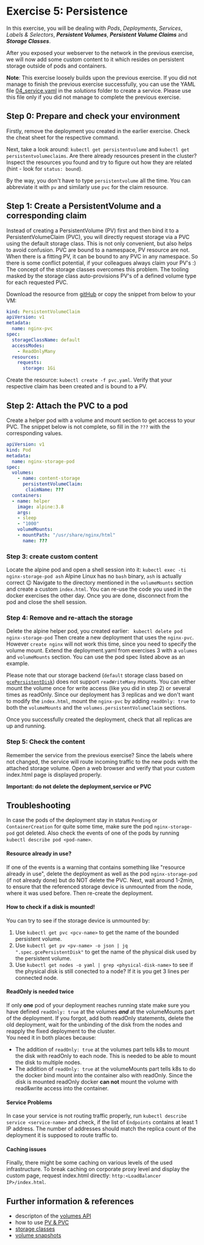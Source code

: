 # Exercise 5: Persistence

In this exercise, you will be dealing with _Pods_, _Deployments_, _Services_, _Labels & Selectors_, **_Persistent&nbsp;Volumes_**, **_Persistent&nbsp;Volume&nbsp;Claims_** and **_Storage Classes_**.

After you exposed your webserver to the network in the previous exercise, we will now add some custom content to it which resides on persistent storage outside of pods and containers. 

**Note**: This exercise loosely builds upon the previous exercise. If you did not manage to finish the previous exercise successfully, you can use the YAML file [04_service.yaml](solutions/04_service.yaml) in the *solutions* folder to create a service. Please use this file only if you did not manage to complete the previous exercise.

## Step 0: Prepare and check your environment
Firstly, remove the deployment you created in the earlier exercise. Check the cheat sheet for the respective command.

Next, take a look around: `kubectl get persistentvolume` and `kubectl get persistentvolumeclaims`. Are there already resources present in the cluster?
Inspect the resources you found and try to figure out how they are related (hint - look for `status: bound`).

By the way, you don't have to type `persistentvolume` all the time. You can abbreviate it with `pv` and similarly use `pvc` for the claim resource.

## Step 1: Create a PersistentVolume and a corresponding claim
Instead of creating a PersistentVolume (PV) first and then bind it to a PersistentVolumeClaim (PVC), you will directly request storage via a PVC using the default storage class.
This is not only convenient, but also helps to avoid confusion. PVC are bound to a namespace, PV resource are not. When there is a fitting PV, it can be bound to any PVC in any namespace. So there is some conflict potential, if your colleagues always claim your PV's :)
The concept of the storage classes overcomes this problem. The tooling masked by the storage class auto-provisions PV's of a defined volume type for each requested PVC.

Download the resource from [gitHub](./solutions/05_pvc.yaml) or copy the snippet from below to your VM:

```yaml
kind: PersistentVolumeClaim
apiVersion: v1
metadata:
  name: nginx-pvc
spec:
  storageClassName: default
  accessModes:
    - ReadOnlyMany
  resources:
    requests:
      storage: 1Gi
```

Create the resource: `kubectl create -f pvc.yaml`. Verify that your respective claim has been created and is bound to a PV.

## Step 2: Attach the PVC to a pod
Create a helper pod with a volume and mount section to get access to your PVC. The snippet below is not complete, so fill in the `???` with the corresponding values.

```yaml
apiVersion: v1
kind: Pod
metadata:
  name: nginx-storage-pod
spec:
  volumes:
    - name: content-storage
      persistentVolumeClaim:
       claimName: ???
  containers:
  - name: helper
    image: alpine:3.8
    args:
    - sleep
    - "1000"
    volumeMounts:
    - mountPath: "/usr/share/nginx/html"
      name: ???
```

### Step 3: create custom content
Locate the alpine pod and open a shell session into it: `kubectl exec -ti nginx-storage-pod ash`
Alpine Linux has no `bash` binary, `ash` is actually correct :wink:
Navigate to the directory mentioned in the `volumeMounts` section and create a custom `index.html`. You can re-use the code you used in the docker exercises the other day. Once you are done, disconnect from the pod and close the shell session.

### Step 4: Remove and re-attach the storage
Delete the alpine helper pod, you created earlier: ` kubectl delete pod nginx-storage-pod`
Then create a new deployment that uses the `nginx-pvc`. However `create nginx` will not work this time, since you need to specify the volume mount. Extend the deployment.yaml from exercises 3 with a `volumes` and `volumeMounts` section. You can use the pod spec listed above as an example.

Please note that our storage backend (`default` storage class based on [`gcePersistentDisk`](https://kubernetes.io/docs/concepts/storage/volumes/#gcepersistentdisk)) does not support `readWriteMany` mounts. You can either mount the volume once for write access (like you did in step 2) or several times as readOnly. Since our deployment has 3 replicas and we don't want to modify the `index.html`, mount the `nginx-pvc` by adding `readOnly: true` to both the `volumeMounts` and the `volumes.persistentVolumeClaim` sections.

Once you successfully created the deployment, check that all replicas are up and running.

### Step 5: Check the content
Remember the service from the previous exercise? Since the labels where not changed, the service will route incoming traffic to the new pods with the attached storage volume. Open a web browser and verify that your custom index.html page is displayed properly.

**Important: do not delete the deployment,service or PVC**


## Troubleshooting
In case the pods of the deployment stay in status `Pending` or `ContainerCreation` for quite some time, make sure the pod `nginx-storage-pod` got deleted. Also check the events of one of the pods by running `kubectl describe pod <pod-name>`. 

#### Resource already in use?

If one of the events is a warning that contains something like "resource already in use", delete the deployment as well as the pod `nginx-storage-pod` (if not already done) but do NOT delete the PVC. Next, wait around 1-2min, to ensure that the referenced storage device is unmounted from the node, where it was used before. Then re-create the deployment.  

#### How to check if a disk is mounted!

You can try to see if the storage device is unmounted by:
1. Use `kubectl get pvc <pcv-name>` to get the name of the bounded persistent volume.
2. Use `kubectl get pv <pv-name> -o json | jq ".spec.gcePersistentDisk"` to get the name of the physical disk used by the persistent volume.
3. Use `kubectl get nodes -o yaml | grep <physical-disk-name>` to see if the physical disk is still conected to a node? If it is you get  3 lines per connected node. 

#### ReadOnly is needed twice

If only **one** pod of your deployment reaches running state make sure you have defined `readOnly: true` at the volumes ***and*** at the volumeMounts part of the deployment. If you forgot, add both readOnly statements, delete the old deployment, wait for the unbinding of the disk from the nodes and reapply the fixed deployment to the cluster.  
You need it in both places because: 
- The addition of `readOnly: true` at the volumes part tells k8s to mount the disk with readOnly to each node. This is needed to be able to mount the disk to multiple nodes. 
- The addition of `readOnly: true` at the volumeMounts part tells k8s to do the docker bind mount into the container also with readOnly. Since the disk is mounted readOnly docker **can not** mount the volume with read&write access into the container. 

#### Service Problems

In case your service is not routing traffic properly, run `kubectl describe service <service-name>` and check, if the list of `Endpoints` contains at least 1 IP address. The number of addresses should match the replica count of the deployment it is supposed to route traffic to. 

#### Caching issues

Finally, there might be some caching on various levels of the used infrastructure. To break caching on corporate proxy level and display the custom page, request index.html directly: `http:<LoadBalancer IP>/index.html`.

## Further information & references
- descripton of the [volumes API](https://kubernetes.io/docs/concepts/storage/volumes/)
- how to use [PV & PVC](https://kubernetes.io/docs/concepts/storage/persistent-volumes/)
- [storage classes](https://kubernetes.io/docs/concepts/storage/storage-classes/)
- [volume snapshots](https://kubernetes.io/docs/concepts/storage/volume-snapshots/)
